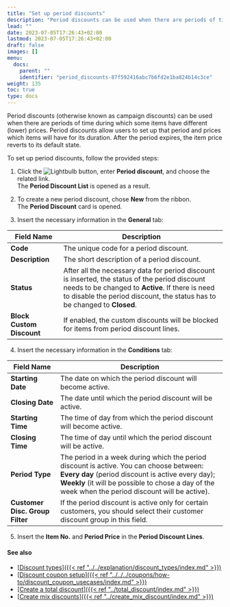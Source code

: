```yaml
---
title: "Set up period discounts"
description: "Period discounts can be used when there are periods of time during which some items have different (lower) prices. Period discounts allow users to set up that period and prices which items will have for its duration. After the period expires, the item price reverts to its default state."
lead: ""
date: 2023-07-05T17:26:43+02:00
lastmod: 2023-07-05T17:26:43+02:00
draft: false
images: []
menu:
  docs:
    parent: ""
    identifier: "period_discounts-87f592416abc7b6fd2e1ba824b14c3ce"
weight: 135
toc: true
type: docs
---
```


Period discounts (otherwise known as campaign discounts) can be used when there are periods of time during which some items have different (lower) prices. Period discounts allow users to set up that period and prices which items will have for its duration. After the period expires, the item price reverts to its default state.

To set up period discounts, follow the provided steps:

1. Click the ![Lightbulb](Lightbulb_icon.PNG) button, enter **Period discount**, and choose the related link.             
   The **Period Discount List** is opened as a result. 

2. To create a new period discount, chose **New** from the ribbon.     
   The **Period Discount** card is opened.

3. Insert the necessary information in the **General** tab:

| Field Name      | Description |
| ----------- | ----------- |
| **Code**       | The unique code for a period discount.     |
| **Description**   | The short description of a period discount.        |
| **Status**  | After all the necessary data for period discount is inserted, the status of the period discount needs to be changed to **Active**. If there is need to disable the period discount, the status has to be changed to **Closed**. |
| **Block Custom Discount** | If enabled, the custom discounts will be blocked for items from period discount lines. |

4. Insert the necessary information in the **Conditions** tab:

| Field Name      | Description |
| ----------- | ----------- |
| **Starting Date**       | The date on which the period discount will become active.     |
| **Closing Date**   | The date until which the period discount will be active.        |
| **Starting Time**  | The time of day from which the period discount will become active. |
| **Closing Time** | The time of day until which the period discount will be active. |
| **Period Type** | The period in a week during which the period discount is active. You can choose between: **Every day** (period discount is active every day); **Weekly** (it will be possible to chose a day of the week when the period discount will be active). |
| **Customer Disc. Group Filter** | If the period discount is active only for certain customers, you should select their customer discount group in this field. |

5. Insert the **Item No.** and **Period Price** in the **Period Discount Lines**.

#### See also

- [<ins>Discount types<ins>]({{< ref "../../explanation/discount_types/index.md" >}})
- [<ins>Discount coupon setup<ins>]({{< ref "../../../coupons/how-to/discount_coupon_usecases/index.md" >}})
- [<ins>Create a total discount<ins>]({{< ref "../total_discount/index.md" >}})
- [<ins>Create mix discounts<ins>]({{< ref "../create_mix_discount/index.md" >}})